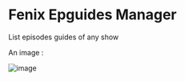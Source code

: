 # Fenix Epguides Manager

List episodes guides of any show

An image : 

![image](https://3.bp.blogspot.com/-hpYYV-8bjpg/WrfLmAeH0CI/AAAAAAAAAJA/G6vZfR21ImQU4ALeRDnofbwPAuhiQFPbQCLcBGAs/s320/fenixepguidesmanager10.jpg)
